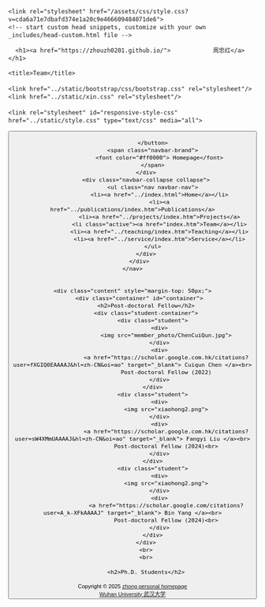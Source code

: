 <html lang="en-US">
  <head>
    <meta charset="UTF-8">
    <meta http-equiv="X-UA-Compatible" content="IE=edge">
    <meta name="viewport" content="width=device-width, initial-scale=1">

<!-- Begin Jekyll SEO tag v2.8.0 -->
<title>周忠红</title>
<meta name="generator" content="Jekyll v3.10.0" />
<meta property="og:title" content="周忠红" />
<meta property="og:locale" content="en_US" />
<link rel="canonical" href="https://zhouzh0201.github.io/service/" />
<meta property="og:url" content="https://zhouzh0201.github.io/service/" />
<meta property="og:site_name" content="周忠红" />
<meta property="og:type" content="website" />
<meta name="twitter:card" content="summary" />
<meta property="twitter:title" content="周忠红" />
<script type="application/ld+json">
{"@context":"https://schema.org","@type":"WebPage","headline":"周忠红","url":"https://zhouzh0201.github.io/service/"}</script>
<!-- End Jekyll SEO tag -->

    <link rel="stylesheet" href="/assets/css/style.css?v=cda6a71e7dbafd374e1a20c9e466609484071de6">
    <!-- start custom head snippets, customize with your own _includes/head-custom.html file -->

<!-- Setup Google Analytics -->



<!-- You can set your favicon here -->
<!-- link rel="shortcut icon" type="image/x-icon" href="/favicon.ico" -->

<!-- end custom head snippets -->

  </head>
  <body>
    <div class="container-lg px-3 my-5 markdown-body">
      
      <h1><a href="https://zhouzh0201.github.io/">            周忠红</a></h1>
      

    




<html>
<head>
    <meta charset="utf-8" />
    <meta name="author" content="persinal homepage"/>
    <meta name="viewport" content="width=device-width, initial-scale=1.0"/>
     

    <title>Team</title>

    <link href="../static/bootstrap/css/bootstrap.css" rel="stylesheet"/>
    <link href="../static/xin.css" rel="stylesheet"/>

    <link rel="stylesheet" id="responsive-style-css" href="../static/style.css" type="text/css" media="all">
</head>

<body>
    <nav class="navbar navbar-inverse navbar-fixed-top">
        <div class="container">
            <div class="navbar-header">
                <button type="button" class="navbar-toggle" data-toggle="collapse" data-target=".navbar-collapse">
                    <span class="icon-bar"></span>
                    <span class="icon-bar"></span>
                    <span class="icon-bar"></span>

                </button>
                <span class="navbar-brand">
                    <font color="#ff0000"> Homepage</font>
                </span>
            </div>
            <div class="navbar-collapse collapse">
                <ul class="nav navbar-nav">
                    <li><a href="../index.html">Home</a></li>
                    <li><a href="../publications/index.htm">Publications</a>
                    <li><a href="../projects/index.htm">Projects</a>
                    <li class="active"><a href="index.htm">Team</a></li>
                    <li><a href="../teaching/index.htm">Teaching</a></li>
                    <li><a href="../service/index.htm">Service</a></li>
                </ul>
            </div>
        </div>
    </nav>


    <div class="content" style="margin-top: 50px;">
        <div class="container" id="container">
            <h2>Post-doctoral Fellow</h2>
            <div class="student-container">
                <div class="student">
                    <div>
                        <img src="member_photo/ChenCuiQun.jpg">
                    </div>
                    <div>
                        <a href="https://scholar.google.com.hk/citations?user=fXGIQ0EAAAAJ&hl=zh-CN&oi=ao" target="_blank"> Cuiqun Chen </a><br>
                        Post-doctoral Fellow (2022)
                    </div>
                </div>
                <div class="student">
                    <div>
                        <img src="xiaohong2.png">
                    </div>
                    <div>
                        <a href="https://scholar.google.com.hk/citations?user=sW4XMmUAAAAJ&hl=zh-CN&oi=ao" target="_blank"> Fangyi Liu </a><br>
                        Post-doctoral Fellow (2024)<br>
                    </div>
                </div>
                <div class="student">
                    <div>
                        <img src="xiaohong2.png">
                    </div>
                    <div>
                        <a href="https://scholar.google.com/citations?user=A_k-XFkAAAAJ" target="_blank"> Bin Yang </a><br>
                        Post-doctoral Fellow (2024)<br>
                    </div>
                </div>
            </div>
            <br>
            <br>

            <h2>Ph.D. Students</h2>





  <div align="center">
                <small>Copyright &copy 2025 <a href="https://zhouzh0201.github.io/">zhong personal homepage</a></small>
                <br>
                <small><a href="https://www.whu.edu.cn/">Wuhan University 武汉大学</a></small>
            </div>
        </div>
    </div>
    
</body>
<script src="../static/jquery.js"></script>
<script src="../static/bootstrap/js/bootstrap.js"></script>

<!-- <div align="center">
    <small>
        Copyright 2025 hong personal homepage
    </small>
  </div> -->
</html>
            
